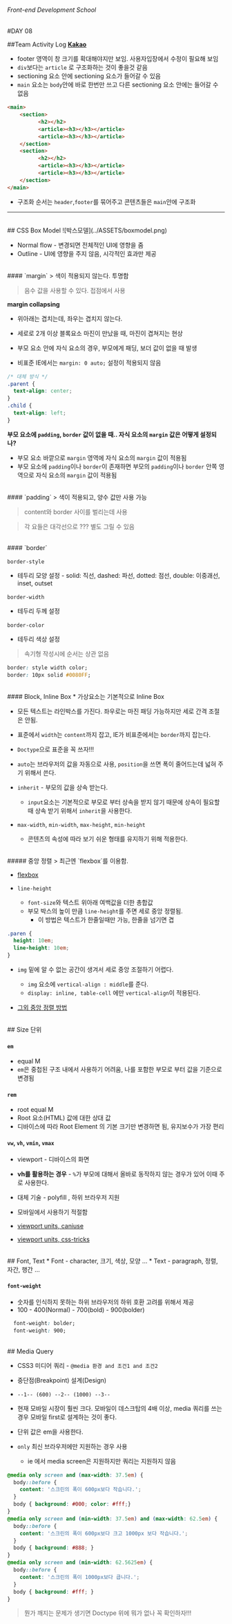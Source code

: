 ###### Front-end Development School

#DAY 08

##Team Activity Log
**[Kakao](http://kakaocorp.com/main)**
* footer 영역이 창 크기를 확대해야지만 보임. 사용자입장에서 수정이 필요해 보임
* `div`보다는 `article` 로 구조화하는 것이 좋을것 같음
* sectioning 요소 안에 sectioning 요소가 들어갈 수 있음
* `main` 요소는 `body`안에 바로 한번만 쓰고 다른 sectioning 요소 안에는 들어갈 수 없음

```html
<main>
    <section>
          <h2></h2>
          <article><h3></h3></article>
          <article><h3></h3></article>
    </section>
    <section>
          <h2></h2>
          <article><h3></h3></article>
          <article><h3></h3></article>
    </section>
</main>
```

* 구조화 순서는 `header`,`footer`를 묶어주고 콘텐츠들은 `main`안에 구조화

-----
<br>  
## CSS Box Model
![박스모델](../ASSETS/boxmodel.png)

* Normal flow - 변경되면 전체적인 UI에 영향을 줌
* Outline - UI에 영향을 주지 않음, 시각적인 효과만 제공

<br>  
#### `margin`
> 색이 적용되지 않는다. 투명함

> 음수 값을 사용할 수 있다. 접점에서 사용

**margin collapsing** 
* 위아래는 겹치는데, 좌우는 겹치지 않는다.
* 세로로 2개 이상 블록요소 마진이 만났을 때, 마진이 겹쳐지는 현상
* 부모 요소 안에 자식 요소의 경우, 부모에게 패딩, 보더 값이 없을 때 발생

* 비표준 IE에서는 `margin: 0 auto;` 설정이 적용되지 않음
```css
/* 대체 방식 */
.parent {
  text-align: center;
}
.child {
  text-align: left;
}
```

**부모 요소에 `padding`, `border` 값이 없을 때.. 자식 요소의 `margin` 값은 어떻게 설정되나?**
* 부모 요소 바깥으로 `margin` 영역에 자식 요소의 `margin` 값이 적용됨
* 부모 요소에  `padding`이나 `border`이 존재하면 부모의 `padding`이나 `border` 안쪽 영역으로 자식 요소의 `margin` 값이 적용됨

<br>
#### `padding`
> 색이 적용되고, 양수 값만 사용 가능

> content와 border 사이를 벌리는데 사용

> 각 요들은 대각선으로 ??? 별도 그릴 수 있음

<br>
#### `border`

`border-style `
* 테두리 모양 설정 - solid:  직선, dashed: 파선, dotted: 점선, double: 이중괘선, inset, outset

`border-width`
* 테두리 두께 설정

`border-color`
* 테두리 색상 설정

>속기형 작성시에 순서는 상관 없음

```css
border: style width color;
border: 10px solid #0080FF;
```

<br>
#### Block, Inline Box
* 가상요소는 기본적으로 Inline Box

* 모든 텍스트는 라인박스를 가진다. 좌우로는 마진 패딩 가능하지만 세로 간격 조절은 안됨.
* 표준에서 `width`는 `content`까지 잡고, IE가 비표준에서는 `border`까지 잡는다. 
* `Doctype`으로 표준을 꼭 쓰자!!!

* `auto`는 브라우저의 값을 자동으로 사용, `position`을 쓰면 폭이 줄어드는데 넓혀 주기 위해서 쓴다.
* `inherit` - 부모의 값을 상속 받는다.
  * `input`요소는 기본적으로 부모로 부터 상속을 받지 않기 때문에 상속이 필요할 때 상속 받기 위해서 `inherit`을 사용한다.

* `max-width`, `min-width`, `max-height`, `min-height`
  * 콘텐츠의 속성에 따라 보기 쉬운 형태를 유지하기 위해 적용한다.

<br>
##### 중앙 정렬
> 최근엔 `flexbox`를 이용함.

* [flexbox](http://ko.learnlayout.com/flexbox.html)

* `line-height` 
  * `font-size`와 텍스트 위아래 여백값을 더한 총합값
  * 부모 박스의 높이 만큼 `line-height`를 주면 세로 중앙 정렬됨.
    * 이 방법은 텍스트가 한줄일때만 가능, 한줄을 넘기면 겹
```css
.paren {
  height: 10em;
  line-height: 10em;
}
```

* `img` 밑에 알 수 없는 공간이 생겨서 세로 중앙 조절하기 어렵다.
  * `img` 요소에 `vertical-align : middle`를 준다. 
  * `display: inline, table-cell` 에만 `vertical-align`이 적용된다.

* [그외 중앙 정렬 방법](http://www.student.oulu.fi/~laurirai/www/css/middle/)

<br>
## Size 단위

#### `em`
* equal M
* `em`은 중첩된 구조 내에서 사용하기 어려움, 나를 포함한 부모로 부터 값을 기준으로 변경됨

#### `rem`
* root equal M
* Root 요소(HTML) 값에 대한 상대 값
* 디바이스에 따라 Root Element 의 기본 크기만 변경하면 됨, 유지보수가 가장 편리

#### `vw`, `vh`, `vmin`, `vmax`
* viewport - 디바이스의 화면
* **vh를 활용하는 경우** - `%`가 부모에 대해서 올바로 동작하지 않는 경우가 있어 이때 주로 사용한다. 
* 대체 기술 - polyfill , 하위 브라우저 지원
* 모바일에서 사용하기 적절함

* [viewport units, caniuse](http://caniuse.com/#search=vw)
* [viewport units, css-tricks](https://css-tricks.com/viewport-sized-typography/)

<br>
## Font, Text
* Font - character, 크기, 색상, 모양 ...
* Text - paragraph, 정렬, 자간, 행간 ...

#### `font-weight`
* 숫자를 인식하지 못하는 하위 브라우저의 하위 호환 고려를 위해서 제공
* 100 - 400(Normal) - 700(bold) - 900(bolder) 

```css
  font-weight: bolder; 
  font-weight: 900; 
```

<br>
## Media Query

* CSS3 미디어 쿼리  -  `@media 환경 and 조건1 and 조건2`
* 중단점(Breakpoint) 설계(Design)
* `--1-- (600) --2-- (1000) --3--`

* 현재 모바일 시장이 훨씬 크다.  모바일이 데스크탑의 4배 이상, media 쿼리를 쓰는 경우 모바일 first로 설계하는 것이 좋다.

* 단위 값은 em을 사용한다.
* `only` 최신 브라우저에만 지원하는 경우 사용
  * ie 에서 media screen은 지원하지만 쿼리는 지원하지 않음

```css
@media only screen and (max-width: 37.5em) {
  body::before {
    content: '스크린의 폭이 600px보다 작습니다.';
  }
  body { background: #000; color: #fff;}
}
@media only screen and (min-width: 37.5em) and (max-width: 62.5em) {
  body::before {
    content: '스크린의 폭이 600px보다 크고 1000px 보다 작습니다.';
  }
  body { background: #888; }
}
@media only screen and (min-width: 62.5625em) {
  body::before {
    content: '스크린의 폭이 1000px보다 큽니다.';
  }
  body { background: #fff; }
}
```

>  뭔가 깨지는 문제가 생기면 Doctype 위에 뭐가 없나 꼭 확인하자!!!


